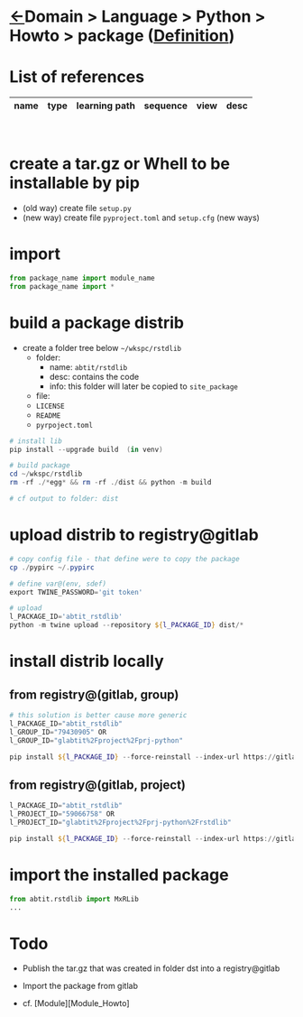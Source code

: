 <head><link rel="stylesheet" href="../../../../md.css"/><script src="../../../../md.js"></script></head>

[//]: #(Reference)
[Repo_Readme]:   ../list/object_list.md
[Item_Whatis]:   ../whatis/package_whatis.md

# [&larr;][Repo_Readme]Domain > Language > Python > Howto > package ([Definition][Item_Whatis])

# List of references
|name|type|learning path|sequence|view|desc|
|-|-|-|-|-|-|
<br>

# create a tar.gz or Whell to be installable by pip
- (old way) create file `setup.py` 
- (new way) create file `pyproject.toml` and `setup.cfg` (new ways)


# import
```python
from package_name import module_name
from package_name import *
```





# build a package distrib
- create a folder tree below `~/wkspc/rstdlib`
  - folder: 
    - name: `abtit/rstdlib`
    - desc: contains the code
    - info: this folder will later be copied to `site_package`
  - file: 
  - `LICENSE`
  - `README`
  - `pyrpoject.toml`

```powershell
# install lib
pip install --upgrade build  (in venv)

# build package
cd ~/wkspc/rstdlib
rm -rf ./*egg* && rm -rf ./dist && python -m build

# cf output to folder: dist
```

# upload distrib to registry@gitlab

```powershell
# copy config file - that define were to copy the package
cp ./pypirc ~/.pypirc

# define var@(env, sdef)
export TWINE_PASSWORD='git token'

# upload 
l_PACKAGE_ID='abtit_rstdlib'
python -m twine upload --repository ${l_PACKAGE_ID} dist/*
```

# install distrib locally
## from registry@(gitlab, group) 
```powershell
# this solution is better cause more generic
l_PACKAGE_ID="abtit_rstdlib"
l_GROUP_ID="79430905" OR
l_GROUP_ID="glabtit%2Fproject%2Fprj-python"

pip install ${l_PACKAGE_ID} --force-reinstall --index-url https://gitlab.com/api/v4/groups/${l_GROUP_ID}/-/packages/pypi/simple
```

## from registry@(gitlab, project) 
```powershell
l_PACKAGE_ID="abtit_rstdlib"
l_PROJECT_ID="59066758" OR
l_PROJECT_ID="glabtit%2Fproject%2Fprj-python%2Frstdlib"

pip install ${l_PACKAGE_ID} --force-reinstall --index-url https://gitlab.com/api/v4/projects/${l_PROJECT_ID}/packages/pypi/simple
```



# import the installed package
```python
from abtit.rstdlib import MxRLib
...
```

# Todo
- Publish the tar.gz that was created in folder dst into a registry@gitlab
- Import the package from gitlab

- cf. [Module][Module_Howto]